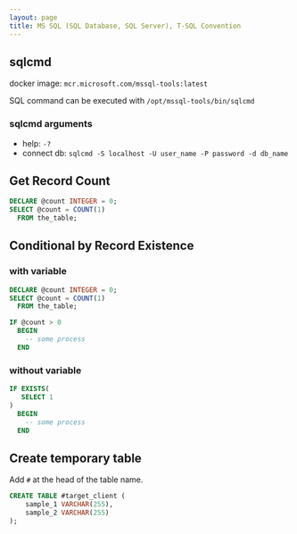 ```yaml
---
layout: page
title: MS SQL (SQL Database, SQL Server), T-SQL Convention
---
```


## sqlcmd

docker image: `mcr.microsoft.com/mssql-tools:latest`

SQL command can be executed with `/opt/mssql-tools/bin/sqlcmd`

### sqlcmd arguments

- help: `-?`
- connect db: `sqlcmd -S localhost -U user_name -P password -d db_name`

## Get Record Count

```sql
DECLARE @count INTEGER = 0;
SELECT @count = COUNT(1)
  FROM the_table;
```

## Conditional by Record Existence

### with variable

```sql
DECLARE @count INTEGER = 0;
SELECT @count = COUNT(1)
  FROM the_table;

IF @count > 0
  BEGIN
    -- some process
  END
```

### without variable

```sql
IF EXISTS(
   SELECT 1
)
  BEGIN
    -- some process
  END
```

## Create temporary table

Add `#` at the head of the table name.

```sql
CREATE TABLE #target_client (
    sample_1 VARCHAR(255),
    sample_2 VARCHAR(255)
);
```

